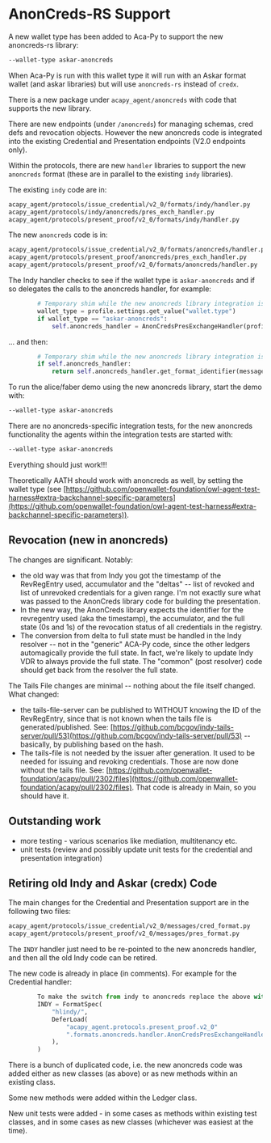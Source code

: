 # AnonCreds-RS Support

A new wallet type has been added to Aca-Py to support the new anoncreds-rs library:

```bash
--wallet-type askar-anoncreds
```

When Aca-Py is run with this wallet type it will run with an Askar format wallet (and askar libraries) but will use `anoncreds-rs` instead of `credx`.

There is a new package under `acapy_agent/anoncreds` with code that supports the new library.

There are new endpoints (under `/anoncreds`) for managing schemas, cred defs and revocation objects.  However the new anoncreds code is integrated into the existing Credential and Presentation endpoints (V2.0 endpoints only).

Within the protocols, there are new `handler` libraries to support the new `anoncreds` format (these are in parallel to the existing `indy` libraries).

The existing `indy` code are in:

```bash
acapy_agent/protocols/issue_credential/v2_0/formats/indy/handler.py
acapy_agent/protocols/indy/anoncreds/pres_exch_handler.py
acapy_agent/protocols/present_proof/v2_0/formats/indy/handler.py
```

The new `anoncreds` code is in:

```bash
acapy_agent/protocols/issue_credential/v2_0/formats/anoncreds/handler.py
acapy_agent/protocols/present_proof/anoncreds/pres_exch_handler.py
acapy_agent/protocols/present_proof/v2_0/formats/anoncreds/handler.py
```

The Indy handler checks to see if the wallet type is `askar-anoncreds` and if so delegates the calls to the anoncreds handler, for example:

```python
        # Temporary shim while the new anoncreds library integration is in progress
        wallet_type = profile.settings.get_value("wallet.type")
        if wallet_type == "askar-anoncreds":
            self.anoncreds_handler = AnonCredsPresExchangeHandler(profile)
```

... and then:

```python
        # Temporary shim while the new anoncreds library integration is in progress
        if self.anoncreds_handler:
            return self.anoncreds_handler.get_format_identifier(message_type)
```

To run the alice/faber demo using the new anoncreds library, start the demo with:

```bash
--wallet-type askar-anoncreds
```

There are no anoncreds-specific integration tests, for the new anoncreds functionality the agents within the integration tests are started with:

```bash
--wallet-type askar-anoncreds
```

Everything should just work!!!

Theoretically AATH should work with anoncreds as well, by setting the wallet type (see [https://github.com/openwallet-foundation/owl-agent-test-harness#extra-backchannel-specific-parameters](https://github.com/openwallet-foundation/owl-agent-test-harness#extra-backchannel-specific-parameters)).

## Revocation (new in anoncreds)

The changes are significant.  Notably:

- the old way was that from Indy you got the timestamp of the RevRegEntry used, accumulator and the "deltas" -- list of revoked and list of unrevoked credentials for a given range.  I'm not exactly sure what was passed to the AnonCreds library code for building the presentation.
- In the new way, the AnonCreds library expects the identifier for the revregentry used (aka the timestamp), the accumulator, and the full state (0s and 1s) of the revocation status of all credentials in the registry.
- The conversion from delta to full state must be handled in the Indy resolver -- not in the "generic" ACA-Py code, since the other ledgers automagically provide the full state. In fact, we're likely to update Indy VDR to always provide the full state.  The "common" (post resolver) code should get back from the resolver the full state.

The Tails File changes are minimal -- nothing about the file itself changed.  What changed:

- the tails-file-server can be published to WITHOUT knowing the ID of the RevRegEntry, since that is not known when the tails file is generated/published.  See: [https://github.com/bcgov/indy-tails-server/pull/53](https://github.com/bcgov/indy-tails-server/pull/53) -- basically, by publishing based on the hash.
- The tails-file is not needed by the issuer after generation. It used to be needed for issuing and revoking credentials. Those are now done without the tails file. See: [https://github.com/openwallet-foundation/acapy/pull/2302/files](https://github.com/openwallet-foundation/acapy/pull/2302/files). That code is already in Main, so you should have it.

## Outstanding work

- more testing - various scenarios like mediation, multitenancy etc.
- unit tests (review and possibly update unit tests for the credential and presentation integration)

## Retiring old Indy and Askar (credx) Code

The main changes for the Credential and Presentation support are in the following two files:

```bash
acapy_agent/protocols/issue_credential/v2_0/messages/cred_format.py
acapy_agent/protocols/present_proof/v2_0/messages/pres_format.py
```

The `INDY` handler just need to be re-pointed to the new anoncreds handler, and then all the old Indy code can be retired.

The new code is already in place (in comments).  For example for the Credential handler:

```python
        To make the switch from indy to anoncreds replace the above with the following
        INDY = FormatSpec(
            "hlindy/",
            DeferLoad(
                "acapy_agent.protocols.present_proof.v2_0"
                ".formats.anoncreds.handler.AnonCredsPresExchangeHandler"
            ),
        )
```

There is a bunch of duplicated code, i.e. the new anoncreds code was added either as new classes (as above) or as new methods within an existing class.

Some new methods were added within the Ledger class.

New unit tests were added - in some cases as methods within existing test classes, and in some cases as new classes (whichever was easiest at the time).
